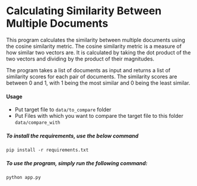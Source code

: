 
# Calculating Similarity Between Multiple Documents

This program calculates the similarity between multiple documents using the cosine similarity metric. The cosine similarity metric is a measure of how similar two vectors are. It is calculated by taking the dot product of the two vectors and dividing by the product of their magnitudes.

The program takes a list of documents as input and returns a list of similarity scores for each pair of documents. The similarity scores are between 0 and 1, with 1 being the most similar and 0 being the least similar.

#### Usage
* Put target file to  ```data/to_compare``` folder 
* Put Files with which you want to compare the target file to this folder ```data/compare_with```

##### To install the requirements, use the below command
```
pip install -r requirements.txt
```

##### To use the program, simply run the following command:
```
python app.py
```
